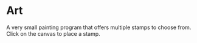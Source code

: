 # Art

A very small painting program that offers multiple stamps to choose from. Click on the canvas to place a stamp.
